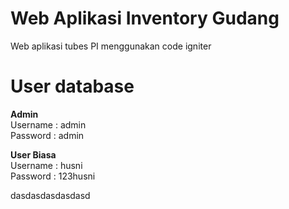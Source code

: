 # Web Aplikasi Inventory Gudang

Web aplikasi tubes PI menggunakan code igniter

# User database
<strong>Admin</strong><br>
Username : admin<br>
Password : admin

<strong>User Biasa</strong><br>
Username : husni<br>
Password : 123husni


dasdasdasdasdasd
